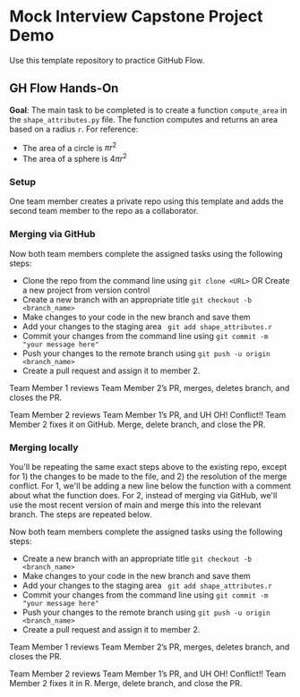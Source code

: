 # Mock Interview Capstone Project Demo

Use this template repository to practice GitHub Flow. 

## GH Flow Hands-On

**Goal**: The main task to be completed is to create a function `compute_area` in the `shape_attributes.py` file. The function computes and returns an area based on a radius `r`.
For reference:
* The area of a circle is $\pi r^2$
* The area of a sphere is $4 \pi r^2$

### Setup
One team member creates a private repo using this template and adds the second team member to the repo as a collaborator. 

### Merging via GitHub
Now both team members complete the assigned tasks using the following steps:

- Clone the repo from the command line using ```git clone <URL>``` OR Create a new project from version control
- Create a new branch with an appropriate title ```git checkout -b <branch_name>```
- Make changes to your code in the new branch and save them
- Add your changes to the staging area ``` git add shape_attributes.r```
- Commit your changes from the command line using ```git commit -m "your message here"```
- Push your changes to the remote branch using  ```git push -u origin <branch_name>```
- Create a pull request and assign it to member 2.

Team Member 1 reviews Team Member 2’s PR, merges, deletes branch, and closes the PR. 

Team Member 2 reviews Team Member 1’s PR, and UH OH! Conflict!! Team Member 2 fixes it on GitHub. Merge, delete branch, and close the PR.

### Merging locally
You'll be repeating the same exact steps above to the existing repo, except for 1) the changes to be made to the file, and 2) the resolution of the merge conflict. For 1, we'll be adding a new line below the function with a comment about what the function does. For 2, instead of merging via GitHub, we'll use the most recent version of main and merge this into the relevant branch. The steps are repeated below.

Now both team members complete the assigned tasks using the following steps:

- Create a new branch with an appropriate title ```git checkout -b <branch_name>```
- Make changes to your code in the new branch and save them
- Add your changes to the staging area ``` git add shape_attributes.r```
- Commit your changes from the command line using ```git commit -m "your message here"```
- Push your changes to the remote branch using  ```git push -u origin <branch_name>```
- Create a pull request and assign it to member 2.

Team Member 1 reviews Team Member 2’s PR, merges, deletes branch, and closes the PR. 

Team Member 2 reviews Team Member 1’s PR, and UH OH! Conflict!! Team Member 2 fixes it in R. Merge, delete branch, and close the PR.


